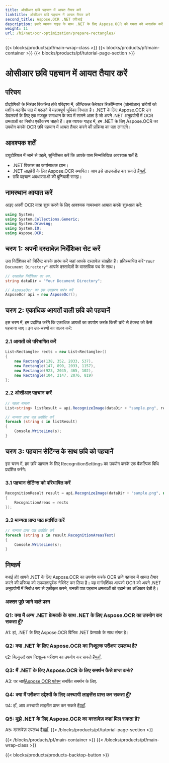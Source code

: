 ```yaml
---
title: ओसीआर छवि पहचान में आयत तैयार करें
linktitle: ओसीआर छवि पहचान में आयत तैयार करें
second_title: Aspose.OCR .NET एपीआई
description: हमारे व्यापक गाइड के साथ .NET के लिए Aspose.OCR की क्षमता को अनलॉक करें। चरण-दर-चरण जानें कि छवि पहचान के लिए आयत कैसे तैयार करें। निर्बाध OCR एकीकरण के साथ अपने .NET अनुप्रयोगों को उन्नत करें।
weight: 11
url: /hi/net/ocr-optimization/prepare-rectangles/
---
```


{{< blocks/products/pf/main-wrap-class >}}
{{< blocks/products/pf/main-container >}}
{{< blocks/products/pf/tutorial-page-section >}}

# ओसीआर छवि पहचान में आयत तैयार करें

## परिचय

प्रौद्योगिकी के निरंतर विकसित होते परिदृश्य में, ऑप्टिकल कैरेक्टर रिकॉग्निशन (ओसीआर) छवियों को मशीन-पठनीय पाठ में बदलने में महत्वपूर्ण भूमिका निभाता है। .NET के लिए Aspose.OCR उन डेवलपर्स के लिए एक मजबूत समाधान के रूप में सामने आता है जो अपने .NET अनुप्रयोगों में OCR क्षमताओं का निर्बाध एकीकरण चाहते हैं। इस व्यापक गाइड में, हम .NET के लिए Aspose.OCR का उपयोग करके OCR छवि पहचान में आयत तैयार करने की प्रक्रिया का पता लगाएंगे।

## आवश्यक शर्तें

ट्यूटोरियल में जाने से पहले, सुनिश्चित करें कि आपके पास निम्नलिखित आवश्यक शर्तें हैं:

- .NET विकास का कार्यसाधक ज्ञान।
-  .NET लाइब्रेरी के लिए Aspose.OCR स्थापित। आप इसे डाउनलोड कर सकते हैं[यहाँ](https://releases.aspose.com/ocr/net/).
- छवि पहचान अवधारणाओं की बुनियादी समझ।

## नामस्थान आयात करें

आइए अपनी OCR यात्रा शुरू करने के लिए आवश्यक नामस्थान आयात करके शुरुआत करें:

```csharp
using System;
using System.Collections.Generic;
using System.Drawing;
using System.IO;
using Aspose.OCR;
```

## चरण 1: अपनी दस्तावेज़ निर्देशिका सेट करें

 उस निर्देशिका को निर्दिष्ट करके प्रारंभ करें जहां आपके दस्तावेज़ संग्रहीत हैं। प्रतिस्थापित करें`"Your Document Directory"` आपके दस्तावेज़ों के वास्तविक पथ के साथ।

```csharp
// दस्तावेज़ निर्देशिका का पथ.
string dataDir = "Your Document Directory";

// AsposeOcr का एक उदाहरण प्रारंभ करें
AsposeOcr api = new AsposeOcr();
```

## चरण 2: एकाधिक आयतों वाली छवि को पहचानें

इस चरण में, हम प्रदर्शित करेंगे कि एकाधिक आयतों का उपयोग करके किसी छवि से टेक्स्ट को कैसे पहचाना जाए। इन उप-चरणों का पालन करें:

### 2.1 आयतों को परिभाषित करें

```csharp
List<Rectangle> rects = new List<Rectangle>()
{
    new Rectangle(138, 352, 2033, 537),
    new Rectangle(147, 890, 2033, 1157),
    new Rectangle(923, 2045, 465, 102),
    new Rectangle(104, 2147, 2076, 819)
};
```

### 2.2 ओसीआर पहचान करें

```csharp
// पहला मामला
List<string> listResult = api.RecognizeImage(dataDir + "sample.png", rects);

// मान्यता प्राप्त पाठ प्रदर्शित करें
foreach (string s in listResult)
{
    Console.WriteLine(s);
}
```

## चरण 3: पहचान सेटिंग्स के साथ छवि को पहचानें

इस चरण में, हम छवि पहचान के लिए RecognitionSettings का उपयोग करके एक वैकल्पिक विधि प्रदर्शित करेंगे:

### 3.1 पहचान सेटिंग्स को परिभाषित करें

```csharp
RecognitionResult result = api.RecognizeImage(dataDir + "sample.png", new RecognitionSettings
{
    RecognitionAreas = rects
});
```

### 3.2 मान्यता प्राप्त पाठ प्रदर्शित करें

```csharp
// मान्यता प्राप्त पाठ प्रदर्शित करें
foreach (string s in result.RecognitionAreasText)
{
    Console.WriteLine(s);
}
```

## निष्कर्ष

बधाई हो! आपने .NET के लिए Aspose.OCR का उपयोग करके OCR छवि पहचान में आयत तैयार करने की प्रक्रिया को सफलतापूर्वक नेविगेट कर लिया है। यह मार्गदर्शिका आपको OCR को अपने .NET अनुप्रयोगों में निर्बाध रूप से एकीकृत करने, उनकी पाठ पहचान क्षमताओं को बढ़ाने का अधिकार देती है।

### अक्सर पूछे जाने वाले प्रश्न

### Q1: क्या मैं अन्य .NET फ्रेमवर्क के साथ .NET के लिए Aspose.OCR का उपयोग कर सकता हूँ?

A1: हां, .NET के लिए Aspose.OCR विभिन्न .NET फ्रेमवर्क के साथ संगत है।

### Q2: क्या .NET के लिए Aspose.OCR का निःशुल्क परीक्षण उपलब्ध है?

 ए2: बिल्कुल! आप नि:शुल्क परीक्षण का उपयोग कर सकते हैं[यहाँ](https://releases.aspose.com/).

### Q3: मैं .NET के लिए Aspose.OCR के लिए समर्थन कैसे प्राप्त करूं?

 A3: पर जाएँ[Aspose.OCR फोरम](https://forum.aspose.com/c/ocr/16) समर्पित समर्थन के लिए.

### Q4: क्या मैं परीक्षण उद्देश्यों के लिए अस्थायी लाइसेंस प्राप्त कर सकता हूँ?

 उ4: हाँ, आप अस्थायी लाइसेंस प्राप्त कर सकते हैं[यहाँ](https://purchase.aspose.com/temporary-license/).

### Q5: मुझे .NET के लिए Aspose.OCR का दस्तावेज़ कहां मिल सकता है?

 A5: दस्तावेज़ उपलब्ध है[यहाँ](https://reference.aspose.com/ocr/net/).
{{< /blocks/products/pf/tutorial-page-section >}}

{{< /blocks/products/pf/main-container >}}
{{< /blocks/products/pf/main-wrap-class >}}

{{< blocks/products/products-backtop-button >}}
